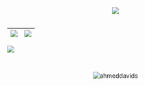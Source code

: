 <div align="center">
<img src="https://github-readme-streak-stats.herokuapp.com/?user=ahmeddavids&theme=dark&date_format=j%20M%5B%20Y%5D" />
  </div>
<br>

|![](https://github-readme-stats.vercel.app/api?username=ahmeddavids&&show_icons=true&title_color=ffffff&icon_color=bb2acf&text_color=daf7dc&bg_color=151515)|![](https://github-readme-stats.vercel.app/api/top-langs/?username=ahmeddavids&layout=compact&theme=tokyonight&langs_count=10&hide=lua)|
|-|-|


![](https://activity-graph.herokuapp.com/graph?username=ahmeddavids&theme=redical)



<br>
<p align="center"><p align="center"> <img src="https://komarev.com/ghpvc/?username=ahmeddavids" alt="ahmeddavids"/> </p>  </p>
<br>
